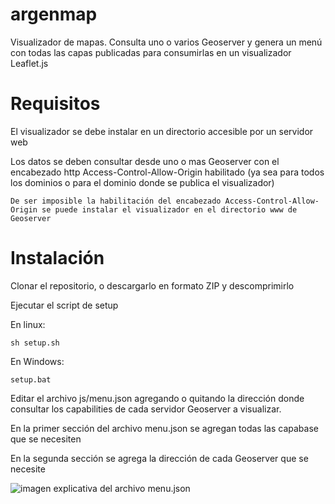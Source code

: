 # argenmap
Visualizador de mapas. Consulta uno o varios Geoserver y genera un menú con todas las capas publicadas para consumirlas en un visualizador Leaflet.js

# Requisitos
El visualizador se debe instalar en un directorio accesible por un servidor web

Los datos se deben consultar desde uno o mas Geoserver con el encabezado http Access-Control-Allow-Origin habilitado (ya sea para todos los dominios o para el dominio donde se publica el visualizador)

```De ser imposible la habilitación del encabezado Access-Control-Allow-Origin se puede instalar el visualizador en el directorio www de Geoserver```

# Instalación
Clonar el repositorio, o descargarlo en formato ZIP y descomprimirlo

Ejecutar el script de setup

En linux:

```sh setup.sh```

En Windows:

```setup.bat```

Editar el archivo js/menu.json agregando o quitando la dirección donde consultar los capabilities de cada servidor Geoserver a visualizar.

En la primer sección del archivo menu.json se agregan todas las capabase que se necesiten

En la segunda sección se agrega la dirección de cada Geoserver que se necesite

![imagen explicativa del archivo menu.json](doc/img/menu-json-detalle.png)
